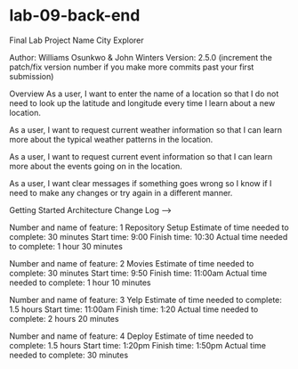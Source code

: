 # lab-09-back-end
Final Lab
Project Name
City Explorer

Author: Williams Osunkwo & John Winters Version: 2.5.0 (increment the patch/fix version number if you make more commits past your first submission)

Overview
As a user, I want to enter the name of a location so that I do not need to look up the latitude and longitude every time I learn about a new location.

As a user, I want to request current weather information so that I can learn more about the typical weather patterns in the location.

As a user, I want to request current event information so that I can learn more about the events going on in the location.

As a user, I want clear messages if something goes wrong so I know if I need to make any changes or try again in a different manner.

Getting Started
Architecture
Change Log
-->

Number and name of feature: 1 Repository Setup Estimate of time needed to complete: 30 minutes Start time: 9:00 Finish time: 10:30 Actual time needed to complete: 1 hour 30 minutes

Number and name of feature: 2 Movies Estimate of time needed to complete: 30 minutes Start time: 9:50 Finish time: 11:00am Actual time needed to complete: 1 hour 10 minutes

Number and name of feature: 3 Yelp Estimate of time needed to complete: 1.5 hours Start time: 11:00am Finish time: 1:20 Actual time needed to complete: 2 hours 20 minutes

Number and name of feature: 4 Deploy Estimate of time needed to complete: 1.5 hours Start time: 1:20pm Finish time: 1:50pm Actual time needed to complete: 30 minutes
